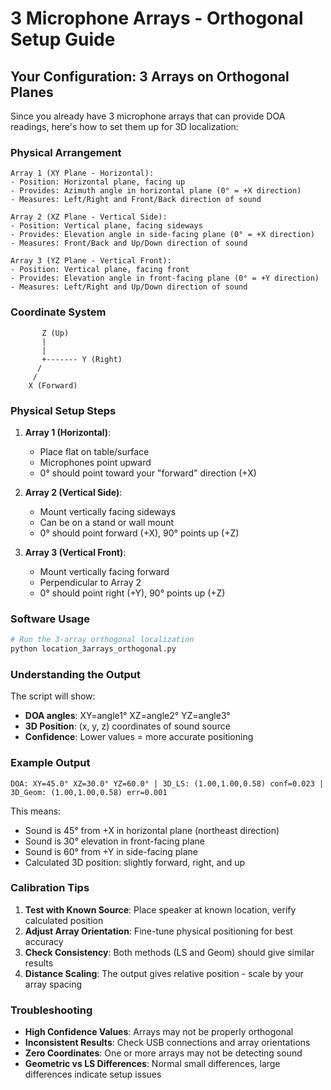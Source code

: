 # 3 Microphone Arrays - Orthogonal Setup Guide

## Your Configuration: 3 Arrays on Orthogonal Planes

Since you already have 3 microphone arrays that can provide DOA readings, here's how to set them up for 3D localization:

### Physical Arrangement

```
Array 1 (XY Plane - Horizontal):
- Position: Horizontal plane, facing up
- Provides: Azimuth angle in horizontal plane (0° = +X direction)
- Measures: Left/Right and Front/Back direction of sound

Array 2 (XZ Plane - Vertical Side):  
- Position: Vertical plane, facing sideways
- Provides: Elevation angle in side-facing plane (0° = +X direction)
- Measures: Front/Back and Up/Down direction of sound

Array 3 (YZ Plane - Vertical Front):
- Position: Vertical plane, facing front  
- Provides: Elevation angle in front-facing plane (0° = +Y direction)
- Measures: Left/Right and Up/Down direction of sound
```

### Coordinate System
```
       Z (Up)
       |
       |
       +------- Y (Right)
      /
     /
    X (Forward)
```

### Physical Setup Steps

1. **Array 1 (Horizontal)**: 
   - Place flat on table/surface
   - Microphones point upward
   - 0° should point toward your "forward" direction (+X)

2. **Array 2 (Vertical Side)**:
   - Mount vertically facing sideways
   - Can be on a stand or wall mount
   - 0° should point forward (+X), 90° points up (+Z)

3. **Array 3 (Vertical Front)**:
   - Mount vertically facing forward
   - Perpendicular to Array 2
   - 0° should point right (+Y), 90° points up (+Z)

### Software Usage

```bash
# Run the 3-array orthogonal localization
python location_3arrays_orthogonal.py
```

### Understanding the Output

The script will show:
- **DOA angles**: XY=angle1° XZ=angle2° YZ=angle3°
- **3D Position**: (x, y, z) coordinates of sound source
- **Confidence**: Lower values = more accurate positioning

### Example Output
```
DOA: XY=45.0° XZ=30.0° YZ=60.0° | 3D_LS: (1.00,1.00,0.58) conf=0.023 | 3D_Geom: (1.00,1.00,0.58) err=0.001
```

This means:
- Sound is 45° from +X in horizontal plane (northeast direction)
- Sound is 30° elevation in front-facing plane
- Sound is 60° from +Y in side-facing plane
- Calculated 3D position: slightly forward, right, and up

### Calibration Tips

1. **Test with Known Source**: Place speaker at known location, verify calculated position
2. **Adjust Array Orientation**: Fine-tune physical positioning for best accuracy
3. **Check Consistency**: Both methods (LS and Geom) should give similar results
4. **Distance Scaling**: The output gives relative position - scale by your array spacing

### Troubleshooting

- **High Confidence Values**: Arrays may not be properly orthogonal
- **Inconsistent Results**: Check USB connections and array orientations  
- **Zero Coordinates**: One or more arrays may not be detecting sound
- **Geometric vs LS Differences**: Normal small differences, large differences indicate setup issues
